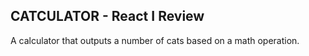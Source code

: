 ## CATCULATOR - React I Review

A calculator that outputs a number of cats based on a math operation.